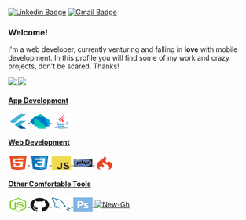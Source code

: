 [![Linkedin Badge](https://img.shields.io/badge/-LinkedIn-blue?style=flat&logo=Linkedin&logoColor=white&link=https://www.linkedin.com/in/luisotaviop/)](https://www.linkedin.com/in/luisotaviop/)
[![Gmail Badge](https://img.shields.io/badge/-Gmail-c14438?style=flat&logo=Gmail&logoColor=white&link=mailto:luisot2104@gmail.com)](mailto:luisot2104@gmail.com)

### Welcome!

I'm a web developer, currently venturing and falling in <b>love</b> with mobile development. In this profile you will find some of my work and crazy projects, don't be scared.
Thanks!

 <div>
  <a href="https://github.com/luis-otvio">
  <img height="180em" src="https://github-readme-stats.vercel.app/api?username=luis-otvio&show_icons=true&theme=gotham"/>
  <img height="180em" src="https://github-readme-stats.vercel.app/api/top-langs/?username=luis-otvio&layout=compact&theme=gotham"/>
<div>
 <p>
  
#### App Development
   
<div style="display: inline_block">
  <img align="center" alt="New-Ft" height="30" width="40" src="https://raw.githubusercontent.com/devicons/devicon/master/icons/flutter/flutter-original.svg" title="Flutter">
  <img align="center" alt="New-An" height="30" width="40" src="https://raw.githubusercontent.com/devicons/devicon/master/icons/dart/dart-original.svg" title="Dart">
  <img align="center" alt="New-An" height="30" width="40" src="https://raw.githubusercontent.com/devicons/devicon/master/icons/java/java-original.svg" title="Java">
</div>
  
#### Web Development
  
<div style="display: inline_block">
  <img align="center" alt="New-Sp" height="30" width="40" src="https://raw.githubusercontent.com/devicons/devicon/master/icons/html5/html5-original.svg" title="HTML5">
  <img align="center" alt="New-Jv" height="30" width="40" src="https://raw.githubusercontent.com/devicons/devicon/master/icons/css3/css3-original.svg"  title="CSS3">
  <img align="center" alt="New-Jv" height="30" width="40" src="https://raw.githubusercontent.com/devicons/devicon/master/icons/javascript/javascript-original.svg"  title="JavaScript">
  <img align="center" alt="New-Jv" height="30" width="40" src="https://raw.githubusercontent.com/devicons/devicon/master/icons/php/php-original.svg" title="PHP">
  <img align="center" alt="New-Jv" height="30" width="40" src="https://raw.githubusercontent.com/devicons/devicon/master/icons/codeigniter/codeigniter-plain.svg" title="CodeIgniter">
</div>
  
#### Other Comfortable Tools
  
<div style="display: inline_block">
  <img align="center" alt="New-Gh" height="30" width="40" src="https://raw.githubusercontent.com/devicons/devicon/master/icons/nodejs/nodejs-original.svg" title="NodeJS">
  <img align="center" alt="New-Gh" height="30" width="40" src="https://raw.githubusercontent.com/devicons/devicon/master/icons/github/github-original.svg" title="GitHub">
  <img align="center" alt="New-Gh" height="30" width="40" src="https://raw.githubusercontent.com/devicons/devicon/master/icons/mysql/mysql-original.svg" title="SQL">
  <img align="center" alt="New-Gh" height="30" width="40" src="https://raw.githubusercontent.com/devicons/devicon/master/icons/photoshop/photoshop-plain.svg" title="Photoshop">
  <img align="center" alt="New-Gh" height="30" width="30" src="https://brandslogos.com/wp-content/uploads/images/large/unity-logo.png" title="Unity Engine">
</div>
